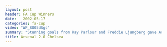 ```yaml
---
layout: post
header: FA Cup Winners
date:   2002-05-17
categories: fa-cup
video: "WP_8O05dSgc"
summary: "Stunning goals from Ray Parlour and Freddie Ljungberg gave Arsenal a 2-0 victory over Chelsea. That was Arsenal's 8th FA Cup victory."
title: Arsenal 2-0 Chelsea
---
```

